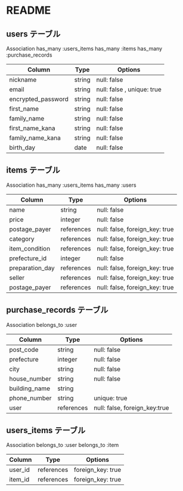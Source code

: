 # README
## users テーブル
Association
has_many :users_items
has_many :items
has_many :purchase_records

| Column             | Type       | Options                    |
| ------------------ | ---------- | ---------------------------|
| nickname           | string     | null: false                |
| email              | string     | null: false , unique: true |
| encrypted_password | string     | null: false                |
| first_name         | string     | null: false                |
| family_name        | string     | null: false                |
| first_name_kana    | string     | null: false                |
| family_name_kana   | string     | null: false                |
| birth_day          | date       | null: false                |

## items テーブル
Association
has_many :users_items
has_many :users

| Column           | Type       | Options                        |
| ---------------- | ---------- | ------------------------------ |
| name             | string     | null: false                    |
| price            | integer    | null: false                    |
| postage_payer    | references | null: false, foreign_key: true |
| category         | references | null: false, foreign_key: true |
| item_condition   | references | null: false, foreign_key: true |
| prefecture_id    | integer    | null: false                    |
| preparation_day  | references | null: false, foreign_key: true |
| seller           | references | null: false, foreign_key: true |
| postage_payer    | references | null: false, foreign_key: true |

## purchase_records テーブル
Association
belongs_to :user

| Column                       | Type       | Options                       |
| -----------------------------| ---------- | ----------------------------- |
| post_code                    | string     | null: false                   |
| prefecture                   | integer    | null: false                   |
| city                         | string     | null: false                   |
| house_number                 | string     | null: false                   |
| building_name                | string     |                               |
| phone_number                 | string     | unique: true                  |
| user                         | references | null: false, foreign_key:true |

## users_items テーブル
Association
belongs_to :user
belongs_to :item

| Column    | Type       | Options           |
| --------- | ---------- | ----------------- |
| user_id   | references | foreign_key: true |
| item_id   | references | foreign_key: true |
               
                       